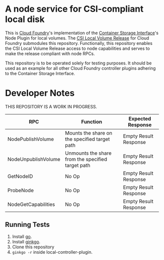 # A node service for CSI-compliant local disk

This is [Cloud Foundry](https://github.com/cloudfoundry)'s implementation of the [Container Storage Interface](https://github.com/container-storage-interface/spec/blob/master/spec.md)'s Node Plugin for local volumes. The [CSI Local Volume Release](https://github.com/jeffpak/csi-local-volume-release) for Cloud Foundry submodules this repository. Functionally, this repository enables the CSI Local Volume Release access to node capabilities and serves to make the release compliant with node RPCs.

This repository is to be operated solely for testing purposes. It should be used as an example for all other Cloud Foundry controller plugins adhering to the Container Storage Interface.  

# Developer Notes

THIS REPOSITORY IS A WORK IN PROGRESS.

| RPC | Function | Expected Response | 
|---|---|---|
| NodePublishVolume | Mounts the share on the specified target path | Empty Result Response | 
| NodeUnpublishVolume | Unmounts the share from the specified target path | Empty Result Response |
| GetNodeID | No Op | Empty Result Response |
| ProbeNode | No Op | Empty Result Response |
| NodeGetCapabilities | No Op | Empty Result Response |

## Running Tests

1. Install [go](https://golang.org/doc/install).
1. Install [ginkgo](https://onsi.github.io/ginkgo/).
1. Clone this repository
1. ```ginkgo -r``` inside local-controller-plugin.
